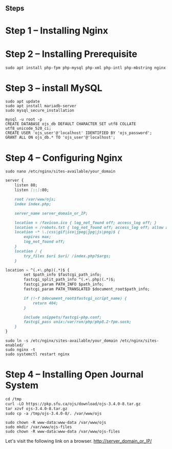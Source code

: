 ## Steps
# Step 1 – Installing Nginx
# Step 2 – Installing Prerequisite
```console
sudo apt install php-fpm php-mysql php-xml php-intl php-mbstring nginx
```

# Step 3 – install MySQL
```console
sudo apt update
sudo apt install mariadb-server
sudo mysql_secure_installation
```

```console
mysql -u root -p
CREATE DATABASE ojs_db DEFAULT CHARACTER SET utf8 COLLATE utf8_unicode_520_ci;
CREATE USER 'ojs_user'@'localhost' IDENTIFIED BY 'ojs_password';
GRANT ALL ON ojs_db.* TO 'ojs_user'@'localhost';
```

# Step 4 – Configuring Nginx
```console
sudo nano /etc/nginx/sites-available/your_domain
```
```markdown
server {
    listen 80;
    listen [::]:80;

    root /var/www/ojs;
    index index.php;

    server_name server_domain_or_IP;

    location = /favicon.ico { log_not_found off; access_log off; }
    location = /robots.txt { log_not_found off; access_log off; allow all; }
    location ~* \.(css|gif|ico|jpeg|jpg|js|png)$ {
        expires max;
        log_not_found off;
    }
    location / {
    	try_files $uri $uri/ /index.php?$args;
    }

location ~ ^(.+\.php)(.*)$ {
        set $path_info $fastcgi_path_info;
        fastcgi_split_path_info ^(.+\.php)(.*)$;
        fastcgi_param PATH_INFO $path_info;
        fastcgi_param PATH_TRANSLATED $document_root$path_info;

        if (!-f $document_root$fastcgi_script_name) {
            return 404;
        }

        include snippets/fastcgi-php.conf;
        fastcgi_pass unix:/var/run/php/php8.2-fpm.sock;
    }
}
```

```console
sudo ln -s /etc/nginx/sites-available/your_domain /etc/nginx/sites-enabled/
sudo nginx -t
sudo systemctl restart nginx
```

# Step 4 – Installing Open Journal System
```markdown
cd /tmp
curl -LO https://pkp.sfu.ca/ojs/download/ojs-3.4.0-8.tar.gz
tar xzvf ojs-3.4.0-8.tar.gz 
sudo cp -a /tmp/ojs-3.4.0-8/. /var/www/ojs
```

```console
sudo chown -R www-data:www-data /var/www/ojs
sudo mkdir /var/www/ojs-files
sudo chown -R www-data:www-data /var/www/ojs-files
```
Let's visit the following link on a browser.
[http://server_domain_or_IP/](https://)